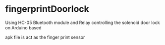 # fingerprintDoorlock

Using HC-05 Bluetooth module and Relay 
controlling the solenoid door lock on Arduino based

apk file is act as the finger print sensor
